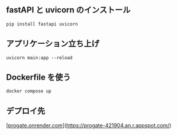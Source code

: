 ## fastAPI と uvicorn のインストール

```
pip install fastapi uvicorn
```

## アプリケーション立ち上げ

```
uvicorn main:app --reload
```

## Dockerfile を使う

```
docker compose up
```

## デプロイ先
[[progate.onrender.com](https://progate.onrender.com)](https://progate-421904.an.r.appspot.com/)
